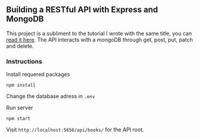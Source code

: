 ## Building a RESTful API with Express and MongoDB

This project is a subliment to the tutorial I wrote with the same title, you can [read it here](https://dev.to/aurelkurtula/building-a-restful-api-with-express-and-mongodb--3mmh). The API interacts with a mongoDB through get, post, put, patch and delete. 

### Instructions

Install requered packages

    npm install 

Change the database adress in `.env`

Run server 

    npm start 

Visit `http://localhost:5656/api/books/` for the API root.